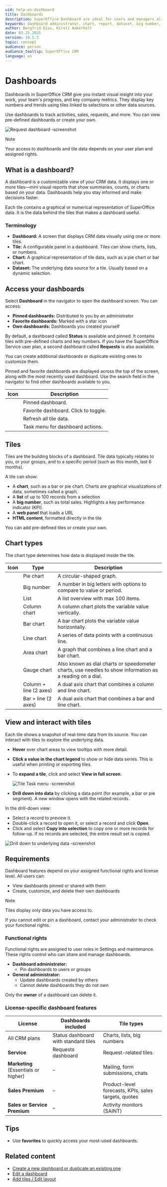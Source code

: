 ```yaml
---
uid: help-en-dashboard
title: Dashboards
description: SuperOffice Dashboard are ideal for users and managers alike. Get an overview of your individual work or your team's performance with pre-defined tiles or create your own.
keywords: dashboard administrator, chart, report, dataset, big number, gauge, dashboard, tile
author: Bergfrid Dias, Kirsti Aakerholt
date: 03.25.2025
version: 10.5.3
topic: concept
audience: person
audience_tooltip: SuperOffice CRM
language: en
---
```


# Dashboards

Dashboards in SuperOffice CRM give you instant visual insight into your work, your team's progress, and key company metrics. They display key numbers and trends using tiles linked to selections or other data sources.

Use dashboards to track activities, sales, requests, and more. You can view pre-defined dashboards or create your own.

![Request dashboard -screenshot][img4]

> [!NOTE]
> Your access to dashboards and tile data depends on your user plan and assigned rights.

## What is a dashboard?

A dashboard is a customizable view of your CRM data. It displays one or more tiles—mini visual reports that show summaries, counts, or charts based on your data. Dashboards help you stay informed and make decisions faster.

Each tile contains a graphical or numerical representation of SuperOffice data. It is the data behind the tiles that makes a dashboard useful.

### Terminology

* **Dashboard:** A screen that displays CRM data visually using one or more tiles.
* **Tile:** A configurable panel in a dashboard. Tiles can show charts, lists, or numbers.
* **Chart:** A graphical representation of tile data, such as a pie chart or bar chart.
* **Dataset:** The underlying data source for a tile. Usually based on a dynamic selection.

## Access your dashboards

Select **Dashboard** in the navigator to open the dashboard screen. You can access:

* **Pinned dashboards:** Distributed to you by an administrator
* **Favorite dashboards:** Marked with a star icon
* **Own dashboards:** Dashboards you created yourself

By default, a dashboard called **Status** is available and pinned. It contains tiles with pre-defined charts and key numbers. If you have the SuperOffice Service user plan, a second dashboard called **Requests** is also available.

You can create additional dashboards or duplicate existing ones to customize them.

Pinned and favorite dashboards are displayed across the top of the screen, along with the most recently used dashboard. Use the search field in the navigator to find other dashboards available to you.

| Icon | Description |
|---|---|
| <i class="ph ph-push-pin" aria-label="Pin icon"></i> | Pinned dashboard. |
| <i class="ph ph-star" aria-label="Star icon"></i> | Favorite dashboard. Click to toggle. |
| <i class="ph ph-arrow-clockwise" aria-label="Refresh icon"></i> | Refresh all tile data. |
| <i class="ph ph-dots-three-circle-vertical" aria-label="Task menu"></i> | Task menu for dashboard actions. |

## Tiles

Tiles are the building blocks of a dashboard. Tile data typically relates to you, or your groups, and to a specific period (such as this month, last 6 months).

A tile can show:

* A **chart**, such as a bar or pie chart. Charts are graphical visualizations of data, sometimes called a graph.
* A **list** of up to 100 records from a selection
* A **big number**, such as total sales. Highlights a key performance indicator (KPI).
* A **web panel** that loads a URL
* **HTML content**, formatted directly in the tile

You can add pre-defined tiles or create your own.

## <a id="charts"></a>Chart types

The chart type determines how data is displayed inside the tile.

| Icon | Type | Description |
|:-:|---|---|
| <i class="ph ph-chart-pie" aria-label="Pie chart"></i> | Pie chart | A circular-shaped graph. |
| <i class="ph ph-number-square-three" aria-label="Big numbers"></i> | Big number | A number in big letters with options to compare to value or period. |
| <i class="ph ph-list-bullets" aria-label="List icon"></i> | List | A list overview with max 100 items. |
| <i class="ph ph-chart-bar" aria-label="Column chart"></i> | Column chart | A column chart plots the variable value vertically. |
| <i class="ph ph-chart-bar-horizontal" aria-label="Bar chart"></i> | Bar chart | A bar chart plots the variable value horizontally. |
| <i class="ph ph-chart-line-up" aria-label="Line chart"></i> | Line chart | A series of data points with a continuous line. |
| <i class="ph ph-chart-line-up ph-fill" aria-label="Line chart"></i> | Area chart | A graph that combines a line chart and a bar chart. |
| <i class="ph ph-gauge" aria-label="Gauge chart icon"></i> | Gauge chart | Also known as dial charts or speedometer charts, use needles to show information as a reading on a dial. |
| <i class="ph ph-chart-bar" aria-label="Column chart"></i> | Column + line (2 axes) | A dual axis chart that combines a column and line chart. |
| <i class="ph ph-chart-bar-horizontal" aria-label="Bar chart"></i> | Bar + line (2 axes) | A dual axis chart that combines a bar and line chart. |

## View and interact with tiles

Each tile shows a snapshot of real-time data from its source. You can interact with tiles to explore the underlying data.

* **Hover** over chart areas to view tooltips with more detail.
* **Click a value in the chart legend** to show or hide data series. This is useful when printing or exporting tiles.
* To **expand a tile**, click <i class="ph ph-dots-three-circle-vertical" aria-label="Task menu"></i> and select **View in full screen**.

    ![Tile Task menu -screenshot][img1]

* **Drill down into data** by clicking a data point (for example, a bar or pie segment). A new window opens with the related records.

In the drill-down view:

* Select a record to preview it.
* Double-click a record to open it, or select a record and click **Open**.
* Click <i class="ph ph-dots-three-circle-vertical" aria-label="Task menu"></i> and select **Copy into selection** to copy one or more records for follow-up. If no records are selected, the entire result set is copied.

![Drill down to underlying data -screenshot][img2]

## Requirements

Dashboard features depend on your assigned functional rights and license level. All users can:

* View dashboards pinned or shared with them
* Create, customize, and delete their own dashboards

> [!NOTE]
> Tiles display only data you have access to.

If you cannot edit or pin a dashboard, contact your administrator to check your functional rights.

### Functional rights

Functional rights are assigned to user roles in Settings and maintenance. These rights control who can share and manage dashboards.

* **Dashboard administrator:**
  * Pin dashboards to users or groups
* **General administrator:**
  * Update dashboards created by others
  * Cannot delete dashboards they do not own

Only the **owner** of a dashboard can delete it.

### License-specific dashboard features

| License | Dashboards included | Tile types |
|---|---|---|
| All CRM plans | Status dashboard with standard tiles | Charts, lists, big numbers |
| **Service** | Requests dashboard | Request-related tiles |
| **Marketing** (Essentials or higher) | – | Mailing, form submissions, chats |
| **Sales Premium** | – | Product-level forecasts, KPIs, sales targets, quotes |
| **Sales or Service Premium** | – | Activity monitors (SAINT) |

## Tips

* Use **favorites** <i class="ph ph-star" aria-label="Star icon"></i> to quickly access your most-used dashboards.

## Related content

* [Create a new dashboard or duplicate an existing one][1]
* [Edit a dashboard][3]
* [Add tiles / Edit layout][6]

<!-- Referenced links -->
[1]: create.md
[3]: update.md
[6]: working-with-tiles.md

<!-- Referenced images -->
[img1]: ../../../media/loc/en/dashboard/tile-task-menu.png
[img2]: ../../../media/loc/en/dashboard/10-drill-down.gif
[img4]: ../../../media/loc/en/dashboard/dashboard-overview.png
